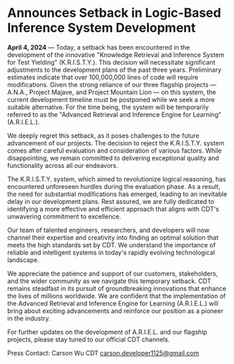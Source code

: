 # Announces Setback in Logic-Based Inference System Development

**April 4, 2024** — Today, a setback has been encountered in the development of the innovative "Knowledge Retrieval and Inference System for Test Yielding" (K.R.I.S.T.Y.). This decision will necessitate significant adjustments to the development plans of the past three years. Preliminary estimates indicate that over 100,000,000 lines of code will require modifications. Given the strong reliance of our three flagship projects — A.N.A., Project Majave, and Project Mountain Lion — on this system, the current development timeline must be postponed while we seek a more suitable alternative. For the time being, the system will be temporarily referred to as the "Advanced Retrieval and Inference Engine for Learning" (A.R.I.E.L.).

We deeply regret this setback, as it poses challenges to the future advancement of our projects. The decision to reject the K.R.I.S.T.Y. system comes after careful evaluation and consideration of various factors. While disappointing, we remain committed to delivering exceptional quality and functionality across all our endeavors.

The K.R.I.S.T.Y. system, which aimed to revolutionize logical reasoning, has encountered unforeseen hurdles during the evaluation phase. As a result, the need for substantial modifications has emerged, leading to an inevitable delay in our development plans. Rest assured, we are fully dedicated to identifying a more effective and efficient approach that aligns with CDT's unwavering commitment to excellence.

Our team of talented engineers, researchers, and developers will now channel their expertise and creativity into finding an optimal solution that meets the high standards set by CDT. We understand the importance of reliable and intelligent systems in today's rapidly evolving technological landscape.

We appreciate the patience and support of our customers, stakeholders, and the wider community as we navigate this temporary setback. CDT remains steadfast in its pursuit of groundbreaking innovations that enhance the lives of millions worldwide. We are confident that the implementation of the Advanced Retrieval and Inference Engine for Learning (A.R.I.E.L.) will bring about exciting advancements and reinforce our position as a pioneer in the industry.

For further updates on the development of A.R.I.E.L. and our flagship projects, please stay tuned to our official CDT channels.

Press Contact:
Carson Wu
CDT
carson.developer1125@gmail.com
